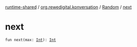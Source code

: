 [runtime-shared](../../index.md) / [org.rewedigital.konversation](../index.md) / [Random](index.md) / [next](./next.md)

# next

`fun next(max: `[`Int`](https://kotlinlang.org/api/latest/jvm/stdlib/kotlin/-int/index.html)`): `[`Int`](https://kotlinlang.org/api/latest/jvm/stdlib/kotlin/-int/index.html)